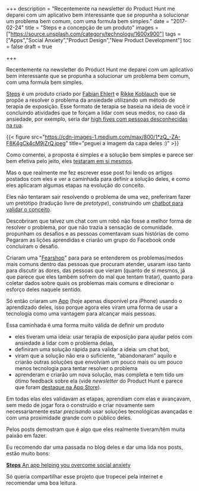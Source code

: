 +++
description = "Recentemente na newsletter do Product Hunt me deparei com um aplicativo bem interessante que se propunha a solucionar um problema bem comum, com uma formula bem simples."
date = "2017-02-24"
title = "Steps e a concepção de um produto"
images = ["https://source.unsplash.com/category/technology/1600x900"]
tags = ["Apps","Social Anxiety","Product Design","New Product Development"]
toc = false
draft = true

+++

<!--more-->

Recentemente na newsletter do Product Hunt me deparei com um aplicativo bem interessante que se propunha a solucionar um problema bem comum, com uma formula bem simples.

[Steps](https://medium.com/steps) é um produto criado por [Fabian Ehlert](https://medium.com/@fabianehlert) e [Rikke Koblauch](https://medium.com/@rikkekoblauch) que se propõe a resolver o problema da ansiedade utilizando um método de terapia de exposição. Esse formato de terapia se baseia na ideia de você ir concluindo atividades que te forçam a lidar com seus medos, no caso da ansiedade, por exemplo, seria dar [high fives com pessoas desconhecidas na rua](https://medium.com/steps/how-high-fiving-strangers-helps-me-design-products-335775285d8a#.djjw4zqqt).

{{< figure src="https://cdn-images-1.medium.com/max/800/1*zQ_-ZA-F8K4gCk4cM9jZrQ.jpeg"
        title="peguei a imagem da capa deles :)" >}}

Como comentei, a proposta é simples e a solução bem simples e parece ser bem efetiva pelo jeito, eles [testaram em si mesmos](https://medium.com/steps/i-went-to-a-restaurant-by-myself-like-a-psychopath-7774db61225#.vc26zjzgb).

Mas o que realmente me fez escrever esse post foi lendo os artigos postados com eles e ver a caminhada para definir a solução deles, e como eles aplicaram algumas etapas na evolução do conceito.

Eles não tentaram sair resolvendo o problema de uma vez, preferiram fazer um pretótipo (tradução livre de *pretotype*), construindo um [chatbot para validar o conceito](https://medium.com/steps/two-steps-forward-one-step-back-89de69d79818#.ucau3jkyo).

Descobriram que talvez um chat com um robô não fosse a melhor forma de resolver o problema, por que não trazia a sensação de comunidade. propunham os desafios e as pessoas comentavam suas histórias de como Pegaram as lições aprendidas e criarão um grupo do Facebook onde concluíram o desafio.

Criaram uma "[Fearshop](https://medium.com/steps/welcome-to-fearshop-a5046e049ab8#.re4sa2hn0)" para para se entenderem os problemas/medos mais comuns dentro das pessoas que procuram atender, usaram isso tanto para discutir as dores, das pessoas que vieram (quanto de si mesmos, já que parece que eles também sofrem do mal que tentam tratar), quanto para coletar dados sobre quais os problemas mais comuns e direcionar o esforço deles naquele sentido.

Só então criaram um [App](http://itunes.apple.com/app/id1185312069?source=collection_home---2------0----------) (hoje apenas disponível pra iPhone) usando o aprendizado deles, isso porque agora eles viram uma forma de usar a tecnologia como uma vantagem para alcançar mais pessoas.

Essa caminhada é uma forma muito válida de definir um produto

- eles tiveram uma ideia: usar terapia de exposição para ajudar pelos com ansiedade a lidar com o problema delas,
- definiram uma solução rápida para validar a ideia: um chat bot,
- viram que a solução não era o suficiente, “abandonaram” aquilo e criarão outras soluções que envolviam um pouco mais ou um pouco menos tecnologia para tentar resolver o problema
- aprenderam e criarão um nova solução, mas completa e tem tido um ótimo feedback sobre ela (vide *newsletter* do Product Hunt e parece que foram [destaque na App Store](https://twitter.com/Rikkekoblauch/status/834813600099352577)).

Em todas elas eles validavam as etapas, aprendiam com elas e avançavam, sem medo de jogar fora o construído e criar novamente sem necessariamente estar *precisando* usar soluções tecnológicas avançadas e com uma proximidade grande com o público deles.

Pelos posts demostram que é algo que eles realmente tiveram/têm muita paixão em fazer.

Eu recomendo dar uma passada no blog deles e dar uma lida nos posts, estão muito bons:

[**Steps** An app helping you overcome social anxiety](https://medium.com/steps)

Só queria compartilhar esse projeto que tropecei pela internet e
recomendar uma boa leitura.

